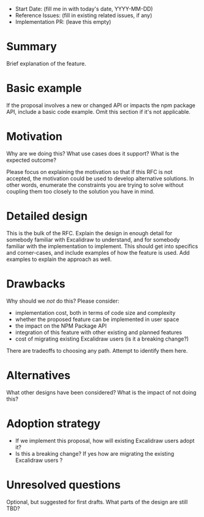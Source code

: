 - Start Date: (fill me in with today's date, YYYY-MM-DD)
- Reference Issues: (fill in existing related issues, if any)
- Implementation PR: (leave this empty)

# Summary

Brief explanation of the feature.

# Basic example

If the proposal involves a new or changed API or impacts the npm package API, include a basic code example.
Omit this section if it's not applicable.

# Motivation

Why are we doing this? What use cases does it support? What is the expected
outcome?

Please focus on explaining the motivation so that if this RFC is not accepted,
the motivation could be used to develop alternative solutions. In other words,
enumerate the constraints you are trying to solve without coupling them too
closely to the solution you have in mind.

# Detailed design

This is the bulk of the RFC. Explain the design in enough detail for somebody
familiar with Excalidraw to understand, and for somebody familiar with the
implementation to implement. This should get into specifics and corner-cases,
and include examples of how the feature is used.
Add examples to explain the approach as well.

# Drawbacks

Why should we _not_ do this? Please consider:

- implementation cost, both in terms of code size and complexity
- whether the proposed feature can be implemented in user space
- the impact on the NPM Package API
- integration of this feature with other existing and planned features
- cost of migrating existing Excalidraw users (is it a breaking change?)

There are tradeoffs to choosing any path. Attempt to identify them here.

# Alternatives

What other designs have been considered? What is the impact of not doing this?

# Adoption strategy

- If we implement this proposal, how will existing Excalidraw users adopt it?
- Is this a breaking change? If yes how are migrating the existing Excalidraw users ?

# Unresolved questions

Optional, but suggested for first drafts. What parts of the design are still
TBD?
